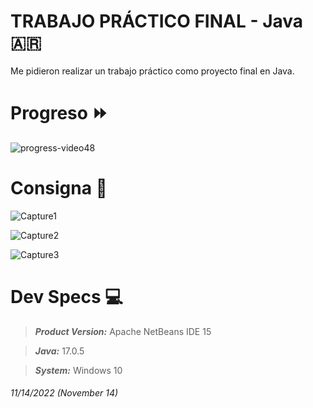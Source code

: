 # TRABAJO PRÁCTICO FINAL - Java :argentina:
Me pidieron realizar un trabajo práctico como proyecto final en Java.

# Progreso :fast_forward:
![progress-video48](https://user-images.githubusercontent.com/72027738/201634388-758a604a-8ef6-4ea5-9bbb-45fdf6fb1dfd.gif)


# Consigna :memo:

![Capture1](https://user-images.githubusercontent.com/72027738/201445948-1d201b8d-4d64-48c5-9c67-fcc55fa7db75.PNG)

![Capture2](https://user-images.githubusercontent.com/72027738/201446024-5075aca4-0dee-46e5-9624-4c412d213972.PNG)

![Capture3](https://user-images.githubusercontent.com/72027738/201445961-dbd96a1e-800d-47c2-b75f-098d7ac479f8.PNG)



# Dev Specs :computer:


> ***Product Version:*** Apache NetBeans IDE 15

> ***Java:*** 17.0.5

> ***System:*** Windows 10




###### 11/14/2022 (November 14)

